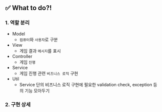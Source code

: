 ## ✅ What to do?!

### 1. 역할 분리

+ Model
    + ```컴퓨터```와 ```사용자```로 구분
+ View
    + 게임 결과 ```메시지```를 표시
+ Controller
    + 게임 ```진행```
+ Service
    + 게임 진행 관련 ```비즈니스 로직``` 구현
+ Util
    + Service 단의 비즈니스 로직 구현에 필요한 validation check, exception 등의 기능 모아두기

### 2. 구현 상세
